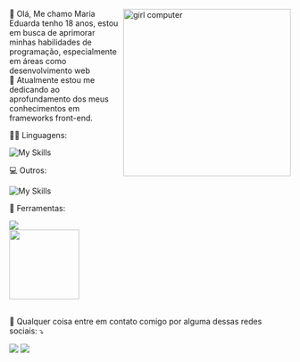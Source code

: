 <div>
  <img align="right" style="float: right" src="https://i.ibb.co/hycPMtc/imagem-2023-12-25-220249271.png" alt="girl computer" width="300px" height="300px" >

  <p align="left"> 
   🤗  Olá, Me chamo Maria Eduarda tenho 18 anos, estou em busca de aprimorar minhas habilidades de programação, especialmente em áreas como desenvolvimento web<br>
   🤝 Atualmente estou me dedicando ao aprofundamento dos meus conhecimentos em frameworks front-end.
  </p>
</div>

<p align="left">
  👩‍💻 Linguagens:
</p>

![My Skills](https://skills.thijs.gg/icons?i=html,css,js,php&theme=dark)


<p align="left">
  💻 Outros:
</p>

![My Skills](https://skills.thijs.gg/icons?i=wordpress,figma&theme=dark)

<p align="left">
  🌟 Ferramentas: 
</p>
<img src="https://img.shields.io/badge/Visual%20Studio%20Code-0078d7.svg?style=for-the-badge&logo=visual-studio-code&logoColor=white"/>

<div>
<img height="125em" src="https://github-readme-stats.vercel.app/api?username=MariaEduardaDiez&show_icons=true&theme=dracula&include_all_commits=true">
</div>
<br>

<p align="left">
  💌 Qualquer coisa entre em contato comigo por alguma dessas redes sociais: ⤵️
</p>

<p align="left">
<a href="https://www.instagram.com/duda_diez/" alt="Instagram">
<img src="https://img.shields.io/badge/Instagram-E4405F?style=for-the-badge&logo=instagram&logoColor=white"/></a>

<a href="mailto:maridu.diez@gmail.com" alt="Gmail">
<img src="https://img.shields.io/badge/Gmail-D14836?style=for-the-badge&logo=gmail&logoColor=white" /></a>
